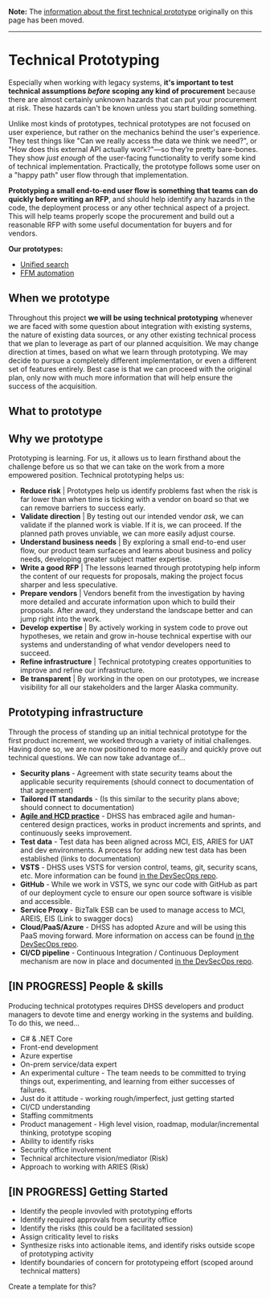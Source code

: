 **Note:** The [information about the first technical prototype](technical-prototyping-unified-search.md) originally on this page has been moved.

---

# Technical Prototyping
Especially when working with legacy systems, **it's important to test technical assumptions *before* scoping any kind of procurement** because there are almost certainly unknown hazards that can put your procurement at risk. These hazards can't be known unless you start building something.

Unlike most kinds of prototypes, technical prototypes are not focused on user experience, but rather on the mechanics behind the user's experience. They test things like "Can we really access the data we think we need?", or "How does this external API actually work?"—so they’re pretty bare-bones. They show *just enough* of the user-facing functionality to verify some kind of technical implementation. Practically, the prototype follows some user on a "happy path" user flow through that implementation.

**Prototyping a small end-to-end user flow is something that teams can do quickly before writing an RFP**, and should help identify any hazards in the code, the deployment process or any other technical aspect of a project. This will help teams properly scope the procurement and build out a reasonable RFP with some useful documentation for buyers and for vendors.

**Our prototypes:**

- [Unified search](technical-prototyping-unified-search.md)
- [FFM automation](technical-prototyping-ffm-automated-registration.md)

## When we prototype

Throughout this project **we will be using technical prototyping** whenever we are faced with some question about integration with existing systems, the nature of existing data sources, or any other existing technical process that we plan to leverage as part of our planned acquisition. We may change direction at times, based on what we learn through prototyping. We may decide to pursue a completely different implementation, or even a different set of features entirely. Best case is that we can proceed with the original plan, only now with much more information that will help ensure the success of the acquisition.

## What to prototype


## Why we prototype

Prototyping is learning. For us, it allows us to learn firsthand about the challenge before us so that we can take on the work from a more empowered position. Technical prototyping helps us:

- **Reduce risk** | Prototypes help us identify problems fast when the risk is far lower than when time is ticking with a vendor on board so that we can remove barriers to success early.
- **Validate direction** | By testing out our intended vendor _ask_, we can validate if the planned work is viable. If it is, we can proceed. If the planned path proves unviable, we can more easily adjust course.
- **Understand business needs** | By exploring a small end-to-end user flow, our product team surfaces and learns about business and policy needs, developing greater subject matter expertise.
- **Write a good RFP** | The lessons learned through prototyping help inform the content of our requests for proposals, making the project focus sharper and less speculative.
- **Prepare vendors** | Vendors benefit from the investigation by having more detailed and accurate information upon which to build their proposals. After award, they understand the landscape better and can jump right into the work.
- **Develop expertise** | By actively working in system code to prove out hypotheses, we retain and grow in-house technical expertise with our systems and understanding of what vendor developers need to succeed.
- **Refine infrastructure** | Technical prototyping creates opportunities to improve and refine our infrastructure.
- **Be transparent** | By working in the open on our prototypes, we increase visibility for all our stakeholders and the larger Alaska community.

## Prototyping infrastructure

Through the process of standing up an initial technical prototype for the first product increment, we worked through a variety of initial challenges. Having done so, we are now positioned to more easily and quickly prove out technical questions. We can now take advantage of...

- **Security plans** - Agreement with state security teams about the applicable security requirements (should connect to documentation of that agreement)
- **Tailored IT standards** - (Is this similar to the security plans above; should connect to documentation)
- **[Agile and HCD practice](https://github.com/AlaskaDHSS/EIS-Modernization/blob/master/how-we-work.md)** - DHSS has embraced agile and human-centered design practices, works in product increments and sprints, and continuously seeks improvement.
- **Test data** - Test data has been aligned across MCI, EIS, ARIES for UAT and dev environments. A process for adding new test data has been established (links to documentation)
- **VSTS** - DHSS uses VSTS for version control, teams, git, security scans, etc. More information can be found [in the DevSecOps repo](https://github.com/AlaskaDHSS/DevSecOpsMvp/tree/master/vsts).
- **GitHub** - While we work in VSTS, we sync our code with GitHub as part of our deployment cycle to ensure our open source software is visible and accessible.
- **Service Proxy** - BizTalk ESB can be used to manage access to MCI, AREIS, EIS (Link to swagger docs)
- **Cloud/PaaS/Azure** - DHSS has adopted Azure and will be using this PaaS moving forward. More information on access can be found [in the DevSecOps repo](https://github.com/AlaskaDHSS/DevSecOpsMvp/blob/master/Azure.md).
- **CI/CD pipeline** - Continuous Integration / Continuous Deployment mechanism are now in place and documented [in the DevSecOps repo](https://github.com/AlaskaDHSS/DevSecOpsMvp/blob/master/vsts/GitBranchingStrategy.md).

## [IN PROGRESS] People & skills

Producing technical prototypes requires DHSS developers and product managers to devote time and energy working in the systems and building. To do this, we need...

- C# & .NET Core
- Front-end development
- Azure expertise
- On-prem service/data expert
- An experimental culture - The team needs to be committed to trying things out, experimenting, and learning from either successes of failures.
- Just do it attitude - working rough/imperfect, just getting started
- CI/CD understanding
- Staffing commitments
- Product management - High level vision, roadmap, modular/incremental thinking, prototype scoping
- Ability to identify risks
- Security office involvement
- Technical architecture vision/mediator (Risk)
- Approach to working with ARIES (Risk)

## [IN PROGRESS] Getting Started

- Identify the people invovled with prototyping efforts
- Identify required approvals from security office
- Identify the risks (this could be a facilitated session)
- Assign criticality level to risks
- Synthesize risks into actionable items, and identify risks outside scope of prototyping activity
- Identify boundaries of concern for prototypeing effort (scoped around technical matters)

Create a template for this? 
